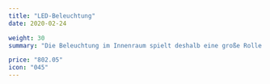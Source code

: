 ```yaml
---
title: "LED-Beleuchtung"
date: 2020-02-24

weight: 30
summary: "Die Beleuchtung im Innenraum spielt deshalb eine große Rolle. Die Zeit als man nur eine Glühbirne benutzt hat ist vorbei. Die modernen Technologien bieten eine vollwertige mehrfunktionale Beleuchtung."

price: "802.05"
icon: "045"
---
```

